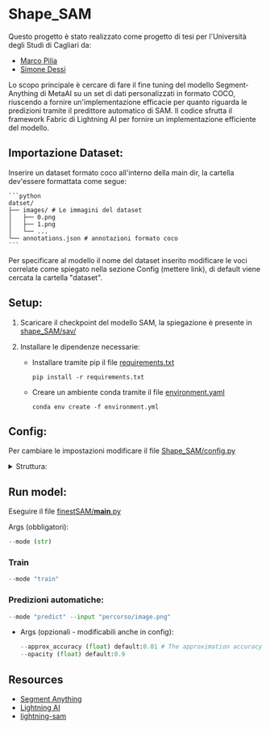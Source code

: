 # Shape_SAM

Questo progetto è stato realizzato come progetto di tesi per l'Università degli Studi di Cagliari da:

* [Marco Pilia](https://github.com/Marchisceddu)
* [Simone Dessi](https://github.com/Druimo)

Lo scopo principale è cercare di fare il fine tuning del modello Segment-Anything di MetaAI su un set di dati personalizzati in formato COCO, riuscendo a fornire un'implementazione efficacie per quanto riguarda le predizioni tramite il predittore automatico di SAM.
Il codice sfrutta il framework Fabric di Lightning AI per fornire un implementazione efficiente del modello.

## Importazione Dataset:

Inserire un dataset formato coco all'interno della main dir, la cartella dev'essere formattata come segue:

    ```python
    datset/
    ├── images/ # Le immagini del dataset
    │   ├── 0.png
    │   ├── 1.png
    │   └── ...
    └── annotations.json # annotazioni formato coco
    ```

 Per specificare al modello il nome del dataset inserito modificare le voci correlate come spiegato nella sezione Config (mettere link), di default viene cercata la cartella "dataset".

## Setup:

1. Scaricare il checkpoint del modello SAM, la spiegazione è presente in [shape_SAM/sav/](https://github.com/Marchisceddu/Progetto_Urbismap/blob/main/shape_SAM/sav/)

2. Installare le dipendenze necessarie:

    * Installare tramite pip il file [requirements.txt](https://github.com/Marchisceddu/Progetto_Urbismap/requirements.txt)

          pip install -r requirements.txt

    * Creare un ambiente conda tramite il file [environment.yaml](https://github.com/Marchisceddu/Progetto_Urbismap/environment.yaml)

          conda env create -f environment.yml

## Config:

Per cambiare le impostazioni modificare il file [Shape_SAM/config.py](https://github.com/Marchisceddu/Progetto_Urbismap/blob/main/hape_SAM/config.py)

<details>

<summary> Struttura: </summary>
<br>

Generali:
```python
"device": str = "auto" or "gpu" or "cpu", # Hardware su cui eseguire il modello (non è supportata mps, se si usa un mac m1 impostare su cpu)
"num_devices": int # Numero di dispositivi da utilizzare
            or (list str) # definire queli GPU utilizzare
            or str = "auto",
"num_nodes": int, # Numero di nodi GPU per l'addestramento distribuito
"seed_device": int / None per random,
"sav_dir": str, # Cartella di output per i salvataggi
"out_dir": str, # Cartella di output per le predizioni

"model": {
    "type": str = "vit_h" or "vit_l" or "vit_b",
    "checkpoint": str, # Nome checkpoint, formato -> nome.pth
},
```

Train:
```python
"seed_dataloader": int / None per random,
"batch_size": int, # Grandezza batch delle immagini
"num_workers": int, # Quanti sottoprocessi utilizzare per il caricamento dei dati (0 -> i dati verranno caricati nel processo principale)

"num_epochs": int, # Numero di epoche di train
"eval_interval": int, # Intervallo di validazione
"eval_improvement": float (0-1), # Percentuale oltre il quale avviene il salvataggio
"prompts": {
    "use_boxes": bool, # Se True usa le boxe per il train
    "use_points": bool, # Se True usa i punti per il train
    "use_masks": bool, # Se True usa le annotazioni per il train
    "use_logits": bool, # Se True usa i logits dell'epoca precedente (se True viene ignorato use_masks)
},
"multimask_output": bool,

"opt": {
    "learning_rate": int,
    "weight_decay": int,
},

"sched": {
        "type": str = "ReduceLROnPlateau" or  "LambdaLR"
        "LambdaLR": {
            "decay_factor": int, # fattore di dacadimento del lr funziona tramite la formula -> 1 / (decay_factor ** (mul_factor+1))
            "steps": list int, # lista che indica ogni quante epoche deve decadere il lr (il primo step dev'essere maggiore di warmup_steps)
            "warmup_steps": int, # aumenta il lr fino ad arrivare a stabilizzarlo in questo numero d'epoche
        },
        "ReduceLROnPlateau": {
            "decay_factor": float (0-1), # fattore di dacadimento del lr funziona tramite la formula -> lr * factor -> 8e-4 * 0.1 = 8e-5
            "epoch_patience": int, # Pazienza per il decadimento del lr
            "threshold": float,
            "cooldown": int,
            "min_lr": int,
        },
    },

"losses": {
    "focal_ratio": float, # Peso di Focal loss sulla loss totale
    "dice_ratio": float, # Peso di Dice loss sulla loss totale
    "iou_ratio": float, # Peso di Space IoU loss sulla loss totale
    "focal_alpha": float, # Valore di alpha per la Focal loss
    "focal_gamma": int, # Valore di gamma per la Focal loss
},

"model_layer": {
    "freeze": {
        "image_encoder": bool, # Se True freez del livello
        "prompt_encoder": bool, # Se True freez del livello
        "mask_decoder": bool, # Se True freez del livello
    },
},

"dataset": {
    "auto_split": bool, # Se True verra usato il dataset presente in path ed effettuare uno split per la validation della dimensione di val_size 
    "seed": 42,
    "split_path": {
        "root_dir": str,
        "images_dir": str,
        "annotation_file": str,
        "sav": str, # Eliminare il sav vecchio ad ogni cambio di impostazione
        "val_size": float (0-1), # Percentuale grandezza validation dataset
    },
    "no_split_path": {
        "train": {
            "root_dir": str,
            "images_dir": str,
            "annotation_file": str,
            "sav": str, # Eliminare il sav vecchio ad ogni cambio di impostazione
        },
        "val": {
            "root_dir": str,
            "images_dir": str,
            "annotation_file": str,
            "sav": str, # Eliminare il sav vecchio ad ogni cambio di impostazione
        },
    },
    "positive_points": int, # Numero punti positivi passati con __getitem__
    "negative_points": int, # Numero punti negativi passati con __getitem__
    "use_center": True, # il primo punto positivo sarà sempre il centro di massa
    "snap_to_grid": True, # allinea il centro di massa alla griglia di predizione utilizzata dal presdittore automatico
}
```

Predizioni:
```python
"approx_accuracy": float, # The approximation accuracy of the polygons
"opacity": float, 
```

</details>

## Run model:

Eseguire il file [finestSAM/__main__.py](https://github.com/Marchisceddu/Progetto_Urbismap/blob/main/finestSAM/__main__.py)

Args (obbligatori):

```python
--mode (str)
```

### Train

```python
--mode "train"
```

### Predizioni automatiche:

```python
--mode "predict" --input "percorso/image.png"
```

* Args (opzionali - modificabili anche in config):

    ```python
    --approx_accuracy (float) default:0.01 # The approximation accuracy of the polygons
    --opacity (float) default:0.9 
    ```

## Resources

- [Segment Anything](https://github.com/facebookresearch/segment-anything)
- [Lightning AI](https://github.com/Lightning-AI/lightning)
- [lightning-sam](https://github.com/luca-medeiros/lightning-sam)